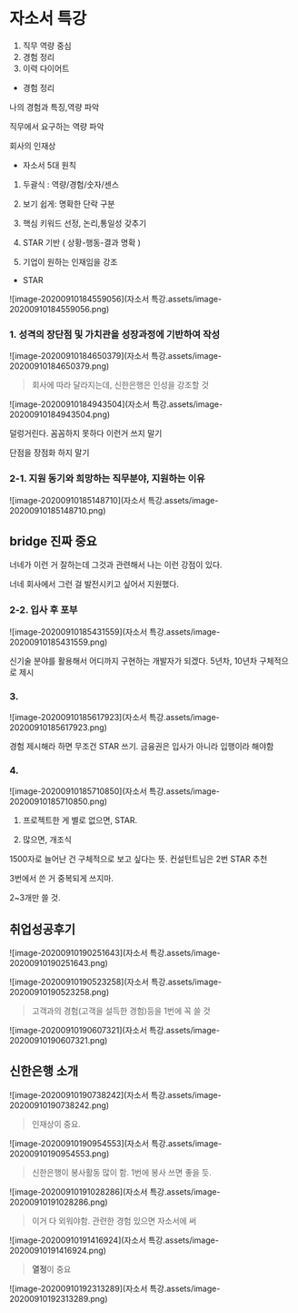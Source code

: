 # 자소서 특강

1. 직무 역량 중심
2. 경험 정리
3. 이력 다이어트



- 경험 정리

나의 경험과 특징,역량 파악

직무에서 요구하는 역량 파악

회사의 인재상



- 자소서 5대 원칙

1) 두괄식 : 역량/경험/숫자/센스

2) 보기 쉽게: 명확한 단락 구분

3) 핵심 키워드 선정, 논리,통일성 갖추기

4) STAR 기반 ( 상황-행동-결과 명확 )

5) 기업이 원하는 인재임을 강조



- STAR



![image-20200910184559056](자소서 특강.assets/image-20200910184559056.png)



### 1. 성격의 장단점 및 가치관을 성장과정에 기반하여 작성

![image-20200910184650379](자소서 특강.assets/image-20200910184650379.png)

>  회사에 따라 달라지는데, 신한은행은 인성을 강조할 것

![image-20200910184943504](자소서 특강.assets/image-20200910184943504.png)

덜렁거린다. 꼼꼼하지 못하다 이런거 쓰지 말기

단점을 장점화 하지 말기

### 2-1. 지원 동기와 희망하는 직무분야, 지원하는 이유

![image-20200910185148710](자소서 특강.assets/image-20200910185148710.png)

## bridge 진짜 중요

너네가 이런 거 잘하는데 그것과 관련해서 나는 이런 강점이 있다.

너네 회사에서 그런 걸 발전시키고 싶어서 지원했다.



### 2-2. 입사 후 포부

![image-20200910185431559](자소서 특강.assets/image-20200910185431559.png)

신기술 분야를 활용해서 어디까지 구현하는 개발자가 되겠다. 5년차, 10년차 구체적으로 제시



### 3.

![image-20200910185617923](자소서 특강.assets/image-20200910185617923.png)

경험 제시해라 하면 무조건 STAR 쓰기. 금융권은 입사가 아니라 입행이라 해야함



### 4.

![image-20200910185710850](자소서 특강.assets/image-20200910185710850.png)

1) 프로젝트한 게 별로 없으면, STAR.

2) 많으면, 개조식

1500자로 늘어난 건 구체적으로 보고 싶다는 뜻. 컨설턴트님은 2번 STAR 추천

3번에서 쓴 거 중복되게 쓰지마.

2~3개만 쓸 것.



## 취업성공후기



![image-20200910190251643](자소서 특강.assets/image-20200910190251643.png)



![image-20200910190523258](자소서 특강.assets/image-20200910190523258.png)



> 고객과의 경험(고객을 설득한 경험)등을 1번에 꼭 쓸 것



![image-20200910190607321](자소서 특강.assets/image-20200910190607321.png)

## 신한은행 소개



![image-20200910190738242](자소서 특강.assets/image-20200910190738242.png)



>  인재상이 중요. 



![image-20200910190954553](자소서 특강.assets/image-20200910190954553.png)

> 신한은행이 봉사활동 많이 함. 1번에 봉사 쓰면 좋을 듯.



![image-20200910191028286](자소서 특강.assets/image-20200910191028286.png)

> 이거 다 외워야함. 관련한 경험 있으면 자소서에 써



![image-20200910191416924](자소서 특강.assets/image-20200910191416924.png)

> **열정**이 중요



![image-20200910192313289](자소서 특강.assets/image-20200910192313289.png)